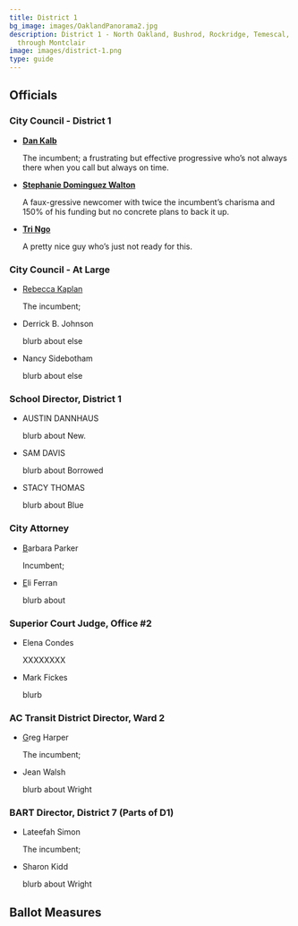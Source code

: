 ```yaml
---
title: District 1
bg_image: images/OaklandPanorama2.jpg
description: District 1 - North Oakland, Bushrod, Rockridge, Temescal, hills
  through Montclair
image: images/district-1.png
type: guide
---
```

## Officials

### City Council - District 1

* **[Dan Kalb](/candidates/dan-kalb)**

  The incumbent; a frustrating but effective progressive who’s not always there when you call but always on time.
* **[Stephanie Dominguez Walton](https://oakmtg.club/candidates/steph-dominguez-walton/)**

  A faux-gressive newcomer with twice the incumbent’s charisma and 150% of his funding but no concrete plans to back it up.
* **[Tri Ngo](https://oakmtg.club/candidates/tri-ngo/)**

  A pretty nice guy who’s just not ready for this.

### City Council - At Large

* [Rebecca Kaplan](/candidates/invalid)

  The incumbent;
* Derrick B. Johnson

  blurb about else
* Nancy Sidebotham

  blurb about else

### School Director, District 1

* AUSTIN DANNHAUS

  blurb about New.
* SAM DAVIS

  blurb about Borrowed
* STACY THOMAS

  blurb about Blue

### City Attorney

* [B](/candidates/dan-kalb)arbara Parker

  Incumbent;
* [E](/candidates/invalid)li Ferran

  blurb about

### Superior Court Judge, Office #2

* Elena Condes

  XXXXXXXX
* [](/candidates/invalid)Mark Fickes

  blurb

### AC Transit District Director, Ward 2

* [G](/candidates/dan-kalb)reg Harper

  The incumbent;
* Jean Walsh

  blurb about Wright

### BART Director, District 7 (Parts of D1)

* Lateefah Simon

  The incumbent;
* Sharon Kidd

  blurb about Wright

## Ballot Measures
